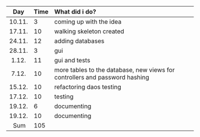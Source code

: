 | Day | Time | What did i do?  |
| :----:|:-----| :-----|
| 10.11. | 3    | coming up with the idea|
| 17.11. | 10    | walking skeleton created |
| 24.11. | 12    | adding databases|
| 28.11. | 3    | gui |
| 1.12. | 11    | gui and tests |
| 7.12. | 10    | more tables to the database, new views for controllers and password hashing |
| 15.12. | 10    | refactoring daos testing |
| 17.12. | 10    | testing |
| 19.12. | 6    | documenting |
| 19.12. | 10    | documenting |
| Sum | 105
